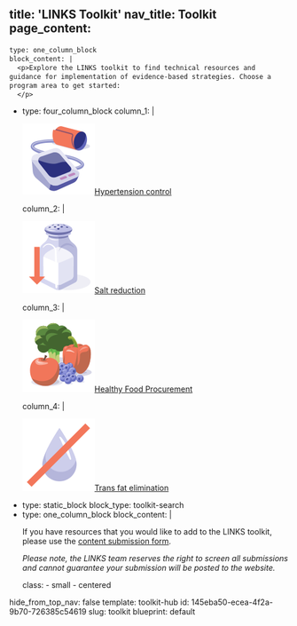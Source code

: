 title: 'LINKS Toolkit'
nav_title: Toolkit
page_content:
  -
    type: one_column_block
    block_content: |
      <p>Explore the LINKS toolkit to find technical resources and guidance for implementation of evidence-based strategies. Choose a program area to get started:
      </p>
  -
    type: four_column_block
    column_1: |
      <p><a href="/toolkit/hypertension-control/" class="img-link hub"><img src="/assets/Icons/BP-Monitor.svg">Hypertension control</a>
      </p>
    column_2: |
      <p><a href="/toolkit/salt-reduction/" class="img-link hub"><img src="/assets/Icons/Reduce-Sodium.svg">Salt reduction</a>
      </p>
    column_3: |
      <p><a href="/toolkit/healthy-food-procurement/" class="img-link hub"><img src="/assets/Icons/Fruit-Veg-Color.svg">Healthy Food Procurement</a>
      </p>
    column_4: |
      <p><a href="/toolkit/trans-fat-elimination/" class="img-link hub"><img src="/assets/Icons/Trans-Fat.svg">Trans fat elimination</a>
      </p>
  -
    type: static_block
    block_type: toolkit-search
  -
    type: one_column_block
    block_content: |
      <p>If you have resources that you would like to add to the LINKS toolkit, please use the <a href="https://docs.google.com/forms/d/e/1FAIpQLSdgHyyph7UmHhHWQjk3gA8ORElHuFfRYOm2WjF4pB9VK030oA/viewform" target="_blank" "="">content submission form</a>.
      </p>
      <p><em>Please note, the LINKS team reserves the right to screen all submissions and cannot guarantee your submission will be posted to the website.</em>
      </p>
    class:
      - small
      - centered
hide_from_top_nav: false
template: toolkit-hub
id: 145eba50-ecea-4f2a-9b70-726385c54619
slug: toolkit
blueprint: default
